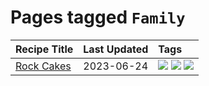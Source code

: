 # Pages tagged `Family`

|Recipe Title|Last Updated|Tags
|:---|:---|:---|
|[Rock Cakes](../recipes/rockcakes.md)|2023-06-24|[![](https://img.shields.io/badge/tag-Family-f1d19f)](../tags/Family.md) [![](https://img.shields.io/badge/tag-baked-5c1fef)](../tags/baked.md) [![](https://img.shields.io/badge/tag-dessert-b6c680)](../tags/dessert.md)|